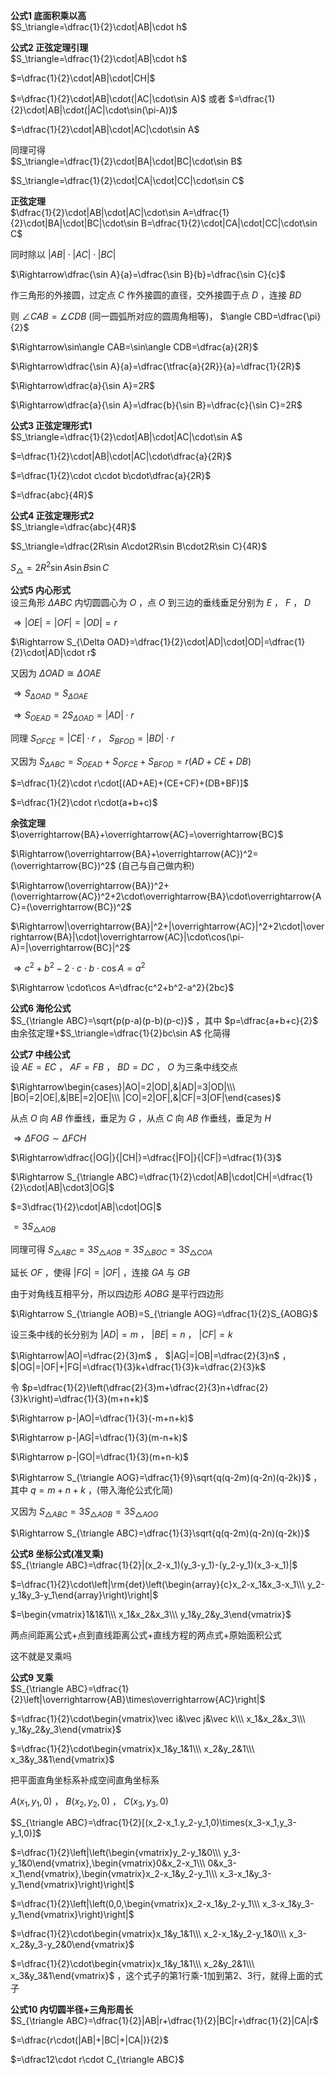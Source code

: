 **公式1 底面积乘以高**  
$S_\triangle=\dfrac{1}{2}\cdot|AB|\cdot h$  
  
**公式2 正弦定理引理**  
$S_\triangle=\dfrac{1}{2}\cdot|AB|\cdot h$  
  
$=\dfrac{1}{2}\cdot|AB|\cdot|CH|$  
  
$=\dfrac{1}{2}\cdot|AB|\cdot(|AC|\cdot\sin A)$ 或者 $=\dfrac{1}{2}\cdot|AB|\cdot(|AC|\cdot\sin(\pi-A))$  
  
$=\dfrac{1}{2}\cdot|AB|\cdot|AC|\cdot\sin A$  
  
同理可得  
$S_\triangle=\dfrac{1}{2}\cdot|BA|\cdot|BC|\cdot\sin B$  
  
$S_\triangle=\dfrac{1}{2}\cdot|CA|\cdot|CC|\cdot\sin C$  
  
**正弦定理**  
$\dfrac{1}{2}\cdot|AB|\cdot|AC|\cdot\sin A=\dfrac{1}{2}\cdot|BA|\cdot|BC|\cdot\sin B=\dfrac{1}{2}\cdot|CA|\cdot|CC|\cdot\sin C$  
  
同时除以 $|AB|\cdot|AC|\cdot|BC|$  
  
$\Rightarrow\dfrac{\sin A}{a}=\dfrac{\sin B}{b}=\dfrac{\sin C}{c}$  
  
作三角形的外接圆，过定点 $C$ 作外接圆的直径，交外接圆于点 $D$ ，连接 $BD$  
  
则 $\angle CAB=\angle CDB$ (同一圆弧所对应的圆周角相等)， $\angle CBD=\dfrac{\pi}{2}$  
  
$\Rightarrow\sin\angle CAB=\sin\angle CDB=\dfrac{a}{2R}$  
  
$\Rightarrow\dfrac{\sin A}{a}=\dfrac{\tfrac{a}{2R}}{a}=\dfrac{1}{2R}$  
  
$\Rightarrow\dfrac{a}{\sin A}=2R$  
  
$\Rightarrow\dfrac{a}{\sin A}=\dfrac{b}{\sin B}=\dfrac{c}{\sin C}=2R$  
  
**公式3 正弦定理形式1**  
$S_\triangle=\dfrac{1}{2}\cdot|AB|\cdot|AC|\cdot\sin A$  
  
$=\dfrac{1}{2}\cdot|AB|\cdot|AC|\cdot\dfrac{a}{2R}$  
  
$=\dfrac{1}{2}\cdot c\cdot b\cdot\dfrac{a}{2R}$  
  
$=\dfrac{abc}{4R}$  
  
**公式4 正弦定理形式2**  
$S_\triangle=\dfrac{abc}{4R}$  
  
$S_\triangle=\dfrac{2R\sin A\cdot2R\sin B\cdot2R\sin C}{4R}$  
  
$S_\triangle=2R^2\sin A\sin B\sin C$  
  
**公式5 内心形式**  
设三角形 $\Delta ABC$ 内切圆圆心为 $O$ ，点 $O$ 到三边的垂线垂足分别为 $E$ ， $F$ ， $D$  
  
$\Rightarrow|OE|=|OF|=|OD|=r$  
  
$\Rightarrow S_{\Delta OAD}=\dfrac{1}{2}\cdot|AD|\cdot|OD|=\dfrac{1}{2}\cdot|AD|\cdot r$  
  
又因为 $\Delta OAD\cong\Delta OAE$  
  
$\Rightarrow S_{\Delta OAD}=S_{\Delta OAE}$  
  
$\Rightarrow S_{OEAD}=2S_{\Delta OAD}=|AD|\cdot r$  
  
同理 $S_{OFCE}=|CE|\cdot r$ ， $S_{BFOD}=|BD|\cdot r$  
  
又因为 $S_{\Delta ABC}=S_{OEAD}+S_{OFCE}+S_{BFOD}=r(AD+CE+DB)$  
  
$=\dfrac{1}{2}\cdot r\cdot[(AD+AE)+(CE+CF)+(DB+BF)]$  
  
$=\dfrac{1}{2}\cdot r\cdot(a+b+c)$  
  
**余弦定理**  
$\overrightarrow{BA}+\overrightarrow{AC}=\overrightarrow{BC}$  
  
$\Rightarrow(\overrightarrow{BA}+\overrightarrow{AC})^2=(\overrightarrow{BC})^2$ (自己与自己做内积)  
  
$\Rightarrow(\overrightarrow{BA})^2+(\overrightarrow{AC})^2+2\cdot\overrightarrow{BA}\cdot\overrightarrow{AC}=(\overrightarrow{BC})^2$  
  
$\Rightarrow|\overrightarrow{BA}|^2+|\overrightarrow{AC}|^2+2\cdot|\overrightarrow{BA}|\cdot|\overrightarrow{AC}|\cdot\cos(\pi-A)=|\overrightarrow{BC}|^2$  
  
$\Rightarrow c^2+ b^2-2\cdot c\cdot b\cdot\cos A=a^2$  
  
$\Rightarrow \cdot\cos A=\dfrac{c^2+b^2-a^2}{2bc}$  
  
**公式6 海伦公式**  
$S_{\triangle ABC}=\sqrt{p(p-a)(p-b)(p-c)}$ ，其中 $p=\dfrac{a+b+c}{2}$  
由余弦定理+$S_\triangle=\dfrac{1}{2}bc\sin A$ 化简得  
  
**公式7 中线公式**  
设 $AE=EC$ ， $AF=FB$ ， $BD=DC$ ， $O$ 为三条中线交点  
  
$\Rightarrow\begin{cases}|AO|=2|OD|,&|AD|=3|OD|\\\ |BO|=2|OE|,&|BE|=2|OE|\\\ |CO|=2|OF|,&|CF|=3|OF|\end{cases}$  
  
从点 $O$ 向 $AB$ 作垂线，垂足为 $G$ ，从点 $C$ 向 $AB$ 作垂线，垂足为 $H$  
  
$\Rightarrow\Delta FOG\sim\Delta FCH$  
  
$\Rightarrow\dfrac{|OG|}{|CH|}=\dfrac{|FO|}{|CF|}=\dfrac{1}{3}$  
  
$\Rightarrow S_{\triangle ABC}=\dfrac{1}{2}\cdot|AB|\cdot|CH|=\dfrac{1}{2}\cdot|AB|\cdot3|OG|$  
  
$=3\dfrac{1}{2}\cdot|AB|\cdot|OG|$  
  
$=3S_{\triangle AOB}$  
  
同理可得 $S_{\triangle ABC}=3S_{\triangle AOB}=3S_{\triangle BOC}=3S_{\triangle COA}$  
  
延长 $OF$ ，使得 $|FG|=|OF|$ ，连接 $GA$ 与 $GB$  
  
由于对角线互相平分，所以四边形 $AOBG$ 是平行四边形  
  
$\Rightarrow S_{\triangle AOB}=S_{\triangle AOG}=\dfrac{1}{2}S_{AOBG}$  
  
设三条中线的长分别为 $|AD|=m$ ， $|BE|=n$ ， $|CF|=k$  
  
$\Rightarrow|AO|=\dfrac{2}{3}m$ ， $|AG|=|OB|=\dfrac{2}{3}n$ ， $|OG|=|OF|+|FG|=\dfrac{1}{3}k+\dfrac{1}{3}k=\dfrac{2}{3}k$  
  
令 $p=\dfrac{1}{2}\left(\dfrac{2}{3}m+\dfrac{2}{3}n+\dfrac{2}{3}k\right)=\dfrac{1}{3}(m+n+k)$  
  
$\Rightarrow p-|AO|=\dfrac{1}{3}(-m+n+k)$  
  
$\Rightarrow p-|AG|=\dfrac{1}{3}(m-n+k)$  
  
$\Rightarrow p-|GO|=\dfrac{1}{3}(m+n-k)$  
  
$\Rightarrow S_{\triangle AOG}=\dfrac{1}{9}\sqrt{q(q-2m)(q-2n)(q-2k)}$ ，其中 $q=m+n+k$ ，(带入海伦公式化简)  
  
又因为 $S_{\triangle ABC}=3S_{\triangle AOB}=3S_{\triangle AOG}$  
  
$\Rightarrow S_{\triangle ABC}=\dfrac{1}{3}\sqrt{q(q-2m)(q-2n)(q-2k)}$  
  
**公式8 坐标公式(准叉乘)**  
$S_{\triangle ABC}=\dfrac{1}{2}|(x_2-x_1)(y_3-y_1)-(y_2-y_1)(x_3-x_1)|$  
  
$=\dfrac{1}{2}\cdot\left|\rm{det}\left(\begin{array}{c}x_2-x_1&x_3-x_1\\\ y_2-y_1&y_3-y_1\end{array}\right)\right|$  
  
$=\begin{vmatrix}1&1&1\\\ x_1&x_2&x_3\\\ y_1&y_2&y_3\end{vmatrix}$  
  
两点间距离公式+点到直线距离公式+直线方程的两点式+原始面积公式  
  
这不就是叉乘吗  
  
**公式9 叉乘**  
$S_{\triangle ABC}=\dfrac{1}{2}\left|\overrightarrow{AB}\times\overrightarrow{AC}\right|$  
  
$=\dfrac{1}{2}\cdot\begin{vmatrix}\vec i&\vec j&\vec k\\\ x_1&x_2&x_3\\\ y_1&y_2&y_3\end{vmatrix}$  
  
$=\dfrac{1}{2}\cdot\begin{vmatrix}x_1&y_1&1\\\ x_2&y_2&1\\\ x_3&y_3&1\end{vmatrix}$  
  
把平面直角坐标系补成空间直角坐标系  
  
$A(x_1,y_1,0)$ ， $B(x_2,y_2,0)$ ， $C(x_3,y_3,0)$  
  
$S_{\triangle ABC}=\dfrac{1}{2}[(x_2-x_1.y_2-y_1,0)\times(x_3-x_1,y_3-y_1,0)]$  
  
$=\dfrac{1}{2}\left|\left(\begin{vmatrix}y_2-y_1&0\\\ y_3-y_1&0\end{vmatrix},\begin{vmatrix}0&x_2-x_1\\\ 0&x_3-x_1\end{vmatrix},\begin{vmatrix}x_2-x_1&y_2-y_1\\\ x_3-x_1&y_3-y_1\end{vmatrix}\right)\right|$  
  
$=\dfrac{1}{2}\left|\left(0,0,\begin{vmatrix}x_2-x_1&y_2-y_1\\\ x_3-x_1&y_3-y_1\end{vmatrix}\right)\right|$  
  
$=\dfrac{1}{2}\cdot\begin{vmatrix}x_1&y_1&1\\\ x_2-x_1&y_2-y_1&0\\\ x_3-x_2&y_3-y_2&0\end{vmatrix}$  
  
$=\dfrac{1}{2}\cdot\begin{vmatrix}x_1&y_1&1\\\ x_2&y_2&1\\\ x_3&y_3&1\end{vmatrix}$ ，这个式子的第1行乘-1加到第2、3行，就得上面的式子  
  
**公式10 内切圆半径+三角形周长**  
$S_{\triangle ABC}=\dfrac{1}{2}|AB|r+\dfrac{1}{2}|BC|r+\dfrac{1}{2}|CA|r$  
  
$=\dfrac{r\cdot(|AB|+|BC|+|CA|)}{2}$  
  
$=\dfrac12\cdot r\cdot C_{\triangle ABC}$  
